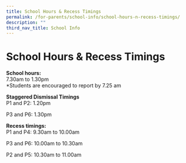 ```yaml
---
title: School Hours & Recess Timings
permalink: /for-parents/school-info/school-hours-n-recess-timings/
description: ""
third_nav_title: School Info
---
```

# **School Hours & Recess Timings**


**School hours:**   
7.30am to 1.30pm   
\*Students are encouraged to report by 7.25 am

**Staggered Dismissal Timings**  
P1 and P2: 1.20pm

P3 and P6: 1.30pm

**Recess timings:**   
P1 and P4: 9.30am to 10.00am

P3 and P6: 10.00am to 10.30am

P2 and P5: 10.30am to 11.00am